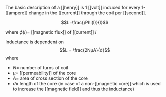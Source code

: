 The basic description of a [[henry]] is 1 [[volt]] induced for every 1-[[ampere]] change in the [[current]] through the coil per [[second]].

$$L=\frac{\Phi(I)}{I}$$

where 
$\phi(I) =$ [[magnetic flux]] of [[current]] $I$

Inductance is dependent on 
$$L = \frac{2NμA}{d}$$
where
- $N =$ number of turns of coil
- $μ =$ [[permeability]] of the core
- $A =$ area of cross section of the core
- $d =$ length of the core (in case of a non-[[magnetic core]] which is used to increase the [[magnetic field]] and thus the inductance)
